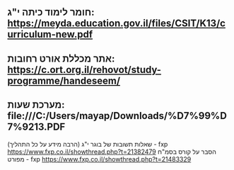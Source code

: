 **חומר לימוד כיתה י"ג:**
https://meyda.education.gov.il/files/CSIT/K13/curriculum-new.pdf
--------------------------------------------------------------------------
**אתר מכללת אורט רחובות**: 
https://c.ort.org.il/rehovot/study-programme/handeseem/
--------------------------------------------------------------------------
**מערכת שעות:**
file:///C:/Users/mayap/Downloads/%D7%99%D7%9213.PDF
--------------------------------------------------------------------------
שאלות תשובות של בוגר י"ג (הרבה מידע על כל התהליך) - fxp
https://www.fxp.co.il/showthread.php?t=21382479
הסבר על קורס בסמ"ח מפורט - fxp
https://www.fxp.co.il/showthread.php?t=21483329